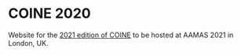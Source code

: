 # COINE 2020 <!-- [![DOI](https://zenodo.org/badge/70092435.svg)](https://zenodo.org/badge/latestdoi/70092435)-->

Website for the [2021 edition of COINE](http://coin-workshop.github.io) to be hosted at AAMAS 2021 in London, UK. 
